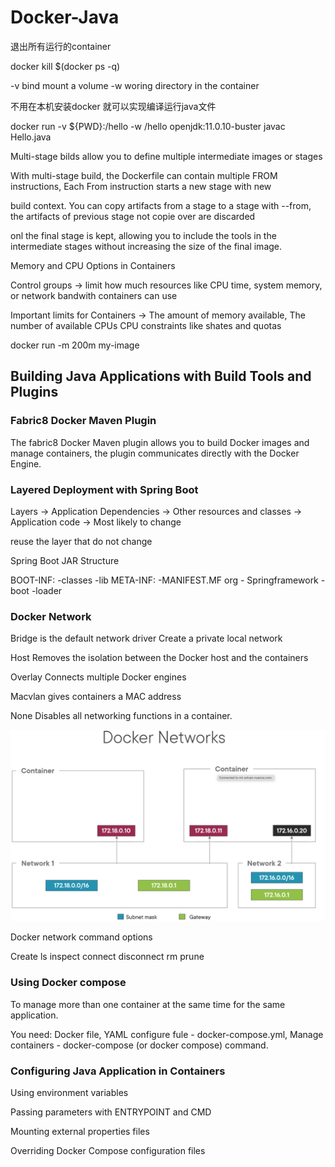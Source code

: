 # Docker-Java

退出所有运行的container

docker kill $(docker ps -q)

-v bind mount a volume -w woring directory in the container

不用在本机安装docker 就可以实现编译运行java文件

docker run -v ${PWD}:/hello -w /hello openjdk:11.0.10-buster javac Hello.java

Multi-stage bilds allow you to define multiple intermediate images or stages

With multi-stage build, the Dockerfile can contain multiple FROM instructions, Each From instruction starts a new stage with new 

build context. You can copy artifacts from a stage to a stage with --from, the artifacts of previous stage not copie over are discarded

onl the final stage is kept, allowing you to include the tools in the intermediate stages without increasing the size of the final image.

Memory and CPU Options in Containers

Control groups -> limit how much resources like CPU time, system memory, or network bandwith containers can use

Important limits for Containers -> The amount of memory available, The number of available CPUs CPU constraints like shates and quotas

docker run -m 200m my-image

## Building Java Applications with Build Tools and Plugins

### Fabric8 Docker Maven Plugin

The fabric8 Docker Maven plugin allows you to build Docker images and manage containers, the plugin communicates directly with the Docker Engine.

### Layered Deployment with Spring Boot

Layers -> Application Dependencies -> Other resources and classes -> Application code -> Most likely to change

reuse the layer that do not change

Spring Boot JAR Structure

BOOT-INF: -classes -lib
META-INF: -MANIFEST.MF
org - Springframework - boot -loader

### Docker Network

Bridge is the default network driver  Create a private local network

Host Removes the isolation between the Docker host and the containers

Overlay Connects multiple Docker engines

Macvlan gives containers a MAC address

None Disables all networking functions in a container.

![Docker Network](https://github.com/ZehuaWang/Docker-Java/blob/main/DOCKERIMG/Screen%20Shot%202022-03-03%20at%206.22.44%20PM.png)

Docker network command options

Create ls inspect connect disconnect rm prune

### Using Docker compose

To manage more than one container at the same time for the same application.

You need: Docker file, YAML configure fule - docker-compose.yml, Manage containers - docker-compose (or docker compose) command.

### Configuring Java Application in Containers

Using environment variables

Passing parameters with ENTRYPOINT and CMD

Mounting external properties files

Overriding Docker Compose configuration files
